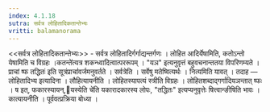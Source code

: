 ```yaml
---
index: 4.1.18
sutra: सर्वत्र लोहितादिकतान्तेभ्यः
vritti: balamanorama
---
```


<<सर्वत्र लोहितादिकतान्तेभ्यः>> - सर्वत्र लोहितादिर्गर्गाद्यन्तर्गणः । लोहित आदिर्येषामिति, कतोऽन्तो येषामिति च विग्रहः ।कतन्ते॑त्यत्र शकन्ध्वादित्वात्पररूपम् । "यञ" इत्यनुवृत्तं बहुवचनान्ततया विपरिणम्यते ।प्राचां ष्फ तद्धितः॑ इति सूत्रंप्राचां॑वर्जमनुवर्तते । सर्वत्रेति । सर्वेषु मतेष्वित्यर्थः । नित्यमिति यावत् । तदाह — लोहितादिभ्य इत्यादिना । लौहित्यायनीति । लोहितस्यापत्यं स्त्रीति विग्रहः । लोहितशब्दाद्गर्गादियञन्तात् ष्फः । ष इत्, फकारस्यायन्,यस्येति चे॑ति यकारादकारस्य लोपः, "तद्धितः" इत्यप्यनुवृत्तेः षित्त्वान्ङीषिति भावः । कात्यायनीति । पूर्ववत्प्रक्रिया बोध्या । 